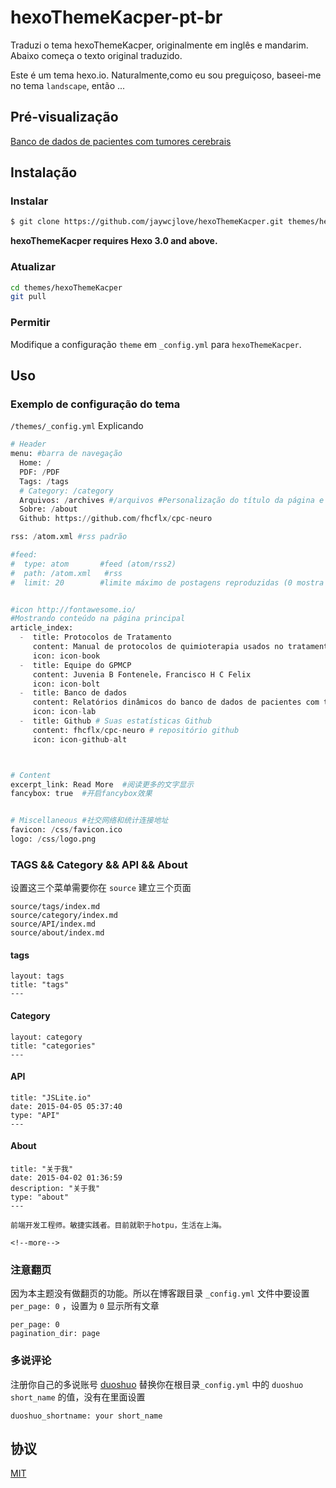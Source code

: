# hexoThemeKacper-pt-br

Traduzi o tema hexoThemeKacper, originalmente em inglês e mandarim. Abaixo começa o texto original traduzido.

Este é um tema hexo.io. Naturalmente,como eu sou  preguiçoso, baseei-me no tema `landscape`, então ...

## Pré-visualização

[Banco de dados de pacientes com tumores cerebrais](https://neuro-oncologia.gitlab.io/banco/)

## Instalação

### Instalar

``` bash
$ git clone https://github.com/jaywcjlove/hexoThemeKacper.git themes/hexoThemeKacper
```

**hexoThemeKacper requires Hexo 3.0 and above.**


### Atualizar

``` bash
cd themes/hexoThemeKacper
git pull
```

### Permitir

Modifique a configuração `theme` em `_config.yml` para `hexoThemeKacper`.

## Uso

### Exemplo de configuração do tema

`/themes/_config.yml` Explicando

```python
# Header
menu: #barra de navegação
  Home: /  
  PDF: /PDF
  Tags: /tags
  # Category: /category
  Arquivos: /archives #/arquivos #Personalização do título da página e da URL
  Sobre: /about
  Github: https://github.com/fhcflx/cpc-neuro

rss: /atom.xml #rss padrão

#feed:
#  type: atom       #feed (atom/rss2)
#  path: /atom.xml   #rss 
#  limit: 20        #limite máximo de postagens reproduzidas (0 mostra todas)


#icon http://fontawesome.io/
#Mostrando conteúdo na página principal
article_index:
  -  title: Protocolos de Tratamento
     content: Manual de protocolos de quimioterapia usados no tratamento de pacientes com tumores cerebrais.
     icon: icon-book
  -  title: Equipe do GPMCP
     content: Juvenia B Fontenele，Francisco H C Felix
     icon: icon-bolt
  -  title: Banco de dados
     content: Relatórios dinâmicos do banco de dados de pacientes com tumores cerebrais
     icon: icon-lab
  -  title: Github # Suas estatísticas Github
     content: fhcflx/cpc-neuro # repositório github
     icon: icon-github-alt



# Content
excerpt_link: Read More  #阅读更多的文字显示
fancybox: true  #开启fancybox效果


# Miscellaneous #社交网络和统计连接地址
favicon: /css/favicon.ico
logo: /css/logo.png
```


### TAGS && Category && API && About

设置这三个菜单需要你在 `source` 建立三个页面

```
source/tags/index.md
source/category/index.md
source/API/index.md
source/about/index.md
```


#### tags

```
layout: tags
title: "tags"
---
```


#### Category

```
layout: category
title: "categories"
---
```

#### API

```
title: "JSLite.io"
date: 2015-04-05 05:37:40
type: "API"
---
```

#### About

```
title: "关于我"
date: 2015-04-02 01:36:59
description: "关于我"
type: "about"
---

前端开发工程师。敏捷实践者。目前就职于hotpu，生活在上海。

<!--more-->
```


### 注意翻页

因为本主题没有做翻页的功能。所以在博客跟目录 `_config.yml` 文件中要设置 `per_page: 0` ，设置为 `0` 显示所有文章

```
per_page: 0
pagination_dir: page
```

### 多说评论

注册你自己的多说账号 [duoshuo](http://dev.duoshuo.com/docs/501e6ce1cff715f71800000d) 替换你在根目录`_config.yml` 中的 `duoshuo short_name` 的值，没有在里面设置

```
duoshuo_shortname: your short_name
```


## 协议
[MIT](/MIT-LICENSE)
